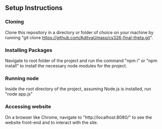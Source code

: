 ## Setup Instructions

### Cloning
Clone this repository in a directory or folder of choice on your machine by running "git clone https://github.com/AdityaUmass/cs326-final-theta.git".

### Installing Packages
Navigate to root folder of the project and run the command "npm i" or "npm install" to install the necessary node modules for the project.

### Running node
Inside the root directory of the project, assuming Node.js is installed, run "node app.js"

### Accessing website
On a browser like Chrome, navigate to "http://localhost:8080/" to see the website front-end and to interact with the site.